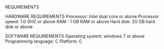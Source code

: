 REQUIREMENTS

HARDWARE REQUIREMENTS
Processor: Intel dual core or above 
Processor speed: 1.0 GHZ or above 
RAM : 1 GB RAM or above
Hard disk: 20 GB hard disk or above

SOFTWARE REQUIREMENTS
Operating system: windows 7 or above
Programming language: C
Platform: C

